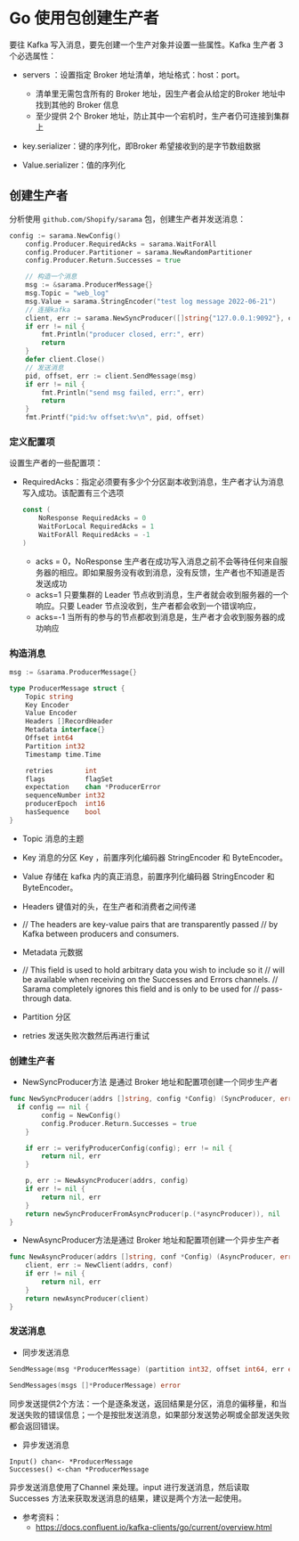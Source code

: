 # Go 使用包创建生产者

要往 Kafka 写入消息，要先创建一个生产对象并设置一些属性。Kafka 生产者 3个必选属性：

- servers ：设置指定 Broker 地址清单，地址格式：host：port。
  
  - 清单里无需包含所有的 Broker 地址，因生产者会从给定的Broker 地址中找到其他的 Broker 信息
  - 至少提供 2个 Broker 地址，防止其中一个宕机时，生产者仍可连接到集群上

- key.serializer：键的序列化，即Broker 希望接收到的是字节数组数据

- Value.serializer：值的序列化

## 创建生产者

分析使用 `github.com/Shopify/sarama` 包，创建生产者并发送消息：

```go
config := sarama.NewConfig()
    config.Producer.RequiredAcks = sarama.WaitForAll
    config.Producer.Partitioner = sarama.NewRandomPartitioner
    config.Producer.Return.Successes = true

    // 构造一个消息
    msg := &sarama.ProducerMessage{}
    msg.Topic = "web_log"
    msg.Value = sarama.StringEncoder("test log message 2022-06-21")
    // 连接kafka
    client, err := sarama.NewSyncProducer([]string{"127.0.0.1:9092"}, config)
    if err != nil {
        fmt.Println("producer closed, err:", err)
        return
    }
    defer client.Close()
    // 发送消息
    pid, offset, err := client.SendMessage(msg)
    if err != nil {
        fmt.Println("send msg failed, err:", err)
        return
    }
    fmt.Printf("pid:%v offset:%v\n", pid, offset)
```

### 定义配置项

设置生产者的一些配置项：

- RequiredAcks：指定必须要有多少个分区副本收到消息，生产者才认为消息写入成功。该配置有三个选项
  
  ```go
  const (
      NoResponse RequiredAcks = 0
      WaitForLocal RequiredAcks = 1
      WaitForAll RequiredAcks = -1
  )
  ```
  
  - acks = 0，NoResponse 生产者在成功写入消息之前不会等待任何来自服务器的相应。即如果服务没有收到消息，没有反馈，生产者也不知道是否发送成功
  - acks=1 只要集群的 Leader 节点收到消息，生产者就会收到服务器的一个响应。只要 Leader 节点没收到，生产者都会收到一个错误响应，
  - acks=-1 当所有的参与的节点都收到消息是，生产者才会收到服务器的成功响应

### 构造消息

```go
msg := &sarama.ProducerMessage{}

type ProducerMessage struct {
    Topic string 
    Key Encoder
    Value Encoder
    Headers []RecordHeader
    Metadata interface{}
    Offset int64
    Partition int32
    Timestamp time.Time

    retries        int
    flags          flagSet
    expectation    chan *ProducerError
    sequenceNumber int32
    producerEpoch  int16
    hasSequence    bool
}
```

- Topic 消息的主题

- Key 消息的分区 Key ，前置序列化编码器 StringEncoder 和 ByteEncoder。

- Value 存储在 kafka 内的真正消息，前置序列化编码器  StringEncoder 和 ByteEncoder。

- Headers 键值对的头，在生产者和消费者之间传递

- // The headers are key-value pairs that are transparently passed
   // by Kafka between producers and consumers.

- Metadata 元数据

- // This field is used to hold arbitrary data you wish to include so it
   // will be available when receiving on the Successes and Errors channels.
   // Sarama completely ignores this field and is only to be used for
   // pass-through data.

- Partition 分区

- retries 发送失败次数然后再进行重试

### 创建生产者

- NewSyncProducer方法 是通过 Broker 地址和配置项创建一个同步生产者

```go
func NewSyncProducer(addrs []string, config *Config) (SyncProducer, error) {
  if config == nil {
        config = NewConfig()
        config.Producer.Return.Successes = true
    }

    if err := verifyProducerConfig(config); err != nil {
        return nil, err
    }

    p, err := NewAsyncProducer(addrs, config)
    if err != nil {
        return nil, err
    }
    return newSyncProducerFromAsyncProducer(p.(*asyncProducer)), nil
}
```

- NewAsyncProducer方法是通过 Broker 地址和配置项创建一个异步生产者

```go
func NewAsyncProducer(addrs []string, conf *Config) (AsyncProducer, error) {
    client, err := NewClient(addrs, conf)
    if err != nil {
        return nil, err
    }
    return newAsyncProducer(client)
}
```

### 发送消息

- 同步发送消息

```go
SendMessage(msg *ProducerMessage) (partition int32, offset int64, err error)

SendMessages(msgs []*ProducerMessage) error
```

同步发送提供2个方法：一个是逐条发送，返回结果是分区，消息的偏移量，和当发送失败的错误信息；一个是按批发送消息，如果部分发送势必啊或全部发送失败都会返回错误。

- 异步发送消息

```
Input() chan<- *ProducerMessage
Successes() <-chan *ProducerMessage
```

异步发送消息使用了Channel 来处理。input 进行发送消息，然后读取 Successes 方法来获取发送消息的结果，建议是两个方法一起使用。

- 参考资料：
  - https://docs.confluent.io/kafka-clients/go/current/overview.html
